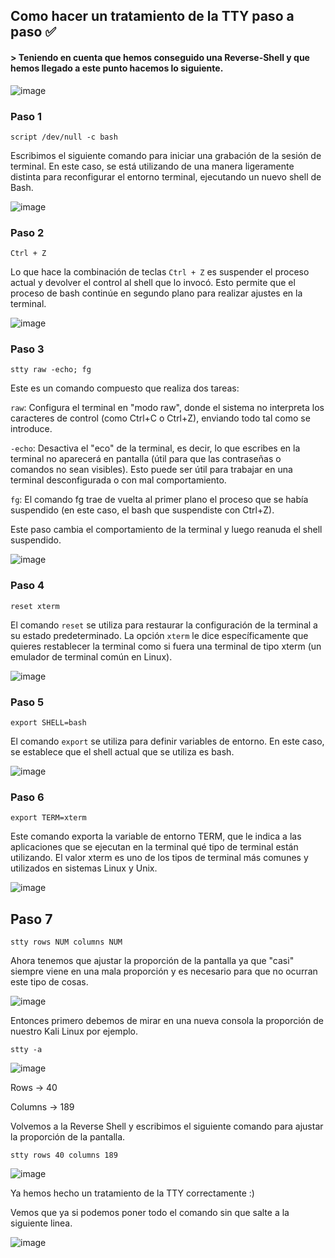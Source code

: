 ## Como hacer un tratamiento de la TTY paso a paso ✅

#### > Teniendo en cuenta que hemos conseguido una Reverse-Shell y que hemos llegado a este punto hacemos lo siguiente.

![image](https://github.com/user-attachments/assets/8075b3ba-0ed1-466c-b291-0673e35568a0)

### Paso 1 

`script /dev/null -c bash`

Escribimos el siguiente comando para iniciar una grabación de la sesión de terminal. En este caso, se está utilizando de una manera ligeramente distinta para reconfigurar el entorno terminal, ejecutando un nuevo shell de Bash.


![image](https://github.com/user-attachments/assets/ef5ce946-81dc-4fcf-9f5c-f27e4158bd57)

### Paso 2 

`Ctrl + Z`

Lo que hace la combinación de teclas `Ctrl + Z` es suspender el proceso actual y devolver el control al shell que lo invocó. Esto permite que el proceso de bash continúe en segundo plano para realizar ajustes en la terminal.

![image](https://github.com/user-attachments/assets/d4b88316-8817-4a0f-8deb-83b3a04138f7)

### Paso 3

`stty raw -echo; fg`

Este es un comando compuesto que realiza dos tareas:

`raw`: Configura el terminal en "modo raw", donde el sistema no interpreta los caracteres de control (como Ctrl+C o Ctrl+Z), enviando todo tal como se introduce.

`-echo`: Desactiva el "eco" de la terminal, es decir, lo que escribes en la terminal no aparecerá en pantalla (útil para que las contraseñas o comandos no sean visibles).
Esto puede ser útil para trabajar en una terminal desconfigurada o con mal comportamiento.

`fg`: El comando fg trae de vuelta al primer plano el proceso que se había suspendido (en este caso, el bash que suspendiste con Ctrl+Z).

Este paso cambia el comportamiento de la terminal y luego reanuda el shell suspendido.

![image](https://github.com/user-attachments/assets/7dab5d24-37e3-4d53-95e8-1503ed20fa4b)


### Paso 4

`reset xterm`

El comando `reset` se utiliza para restaurar la configuración de la terminal a su estado predeterminado. La opción `xterm` le dice específicamente que quieres restablecer la terminal como si fuera una terminal de tipo xterm (un emulador de terminal común en Linux).

![image](https://github.com/user-attachments/assets/ee8d36c0-8077-42a9-bad2-92912d2537f0)

### Paso 5

`export SHELL=bash`

El comando `export` se utiliza para definir variables de entorno. En este caso, se establece que el shell actual que se utiliza es bash.

![image](https://github.com/user-attachments/assets/8d7759ff-ddc2-46f1-b844-f010a9667daa)

### Paso 6

`export TERM=xterm`

Este comando exporta la variable de entorno TERM, que le indica a las aplicaciones que se ejecutan en la terminal qué tipo de terminal están utilizando. El valor xterm es uno de los tipos de terminal más comunes y utilizados en sistemas Linux y Unix.

![image](https://github.com/user-attachments/assets/c2da5a3c-f1f3-4ab5-acdd-7380fd165ad0)

## Paso 7

`stty rows NUM columns NUM`

Ahora tenemos que ajustar la proporción de la pantalla ya que "casi" siempre viene en una mala proporción y es necesario para que no ocurran este tipo de cosas.

![image](https://github.com/user-attachments/assets/15ef43e1-f6d3-4894-9741-32982079d343)

Entonces primero debemos de mirar en una nueva consola la proporción de nuestro Kali Linux por ejemplo.

`stty -a`

![image](https://github.com/user-attachments/assets/79279988-5b94-4a37-8409-b6ab2c3144d1)

Rows -> 40

Columns -> 189

Volvemos a la Reverse Shell y escribimos el siguiente comando para ajustar la proporción de la pantalla.

`stty rows 40 columns 189`

![image](https://github.com/user-attachments/assets/f0add440-6b8a-4ad7-8070-37351dad47aa)

Ya hemos hecho un tratamiento de la TTY correctamente :)

Vemos que ya si podemos poner todo el comando sin que salte a la siguiente linea.

![image](https://github.com/user-attachments/assets/6be742dc-0ca1-44f1-8b9b-491047a32435)



